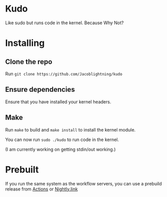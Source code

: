 # Kudo
Like sudo but runs code in the kernel. Because Why Not?

# Installing
## Clone the repo
Run `git clone https://github.com/Jacoblightning/kudo`
## Ensure dependencies
Ensure that you have installed your kernel headers.
## Make
Run `make` to build and `make install` to install the kernel module.

You can now run `sudo ./kudo` to run code in the kernel.

(I am currently working on getting stdin/out working.)

# Prebuilt
If you run the same system as the workflow servers, you can use a prebuild release from [Actions](https://github.com/Jacoblightning/kudo/actions) or [Nightly.link](https://nightly.link/Jacoblightning/kudo/workflows/build/main/build.zip)
